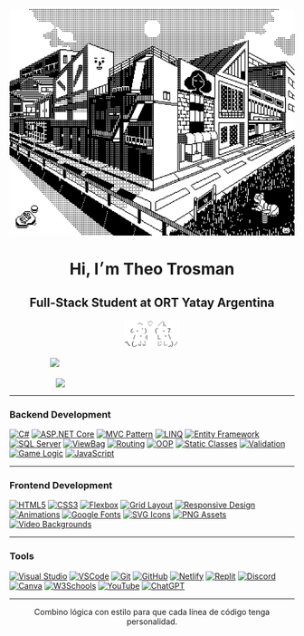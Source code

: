<p align="center">
  <img src="45dcee9868e75a8062b9529ada96f263.gif" width="700" height="400" alt="ascii banner"/>
</p>

<h1 align="center">Hi, I׳m Theo Trosman</h1>
<h2 align="center">Full-Stack Student at ORT Yatay Argentina</h2>
<p align="center">
  <img src="gatosascii.png" width="100" alt="ascii cat" />
</p>

<div align="center" style="display: flex; justify-content: center; flex-wrap: wrap; gap: 20px;">
  <img src="https://github-readme-streak-stats.herokuapp.com?user=theotrosman&theme=graywhite&date_format=M%20j%5B%2C%20Y%5D" width="360" />
  <img src="https://github-readme-stats.vercel.app/api?username=theotrosman&show_icons=true&theme=graywhite" width="340"/>
</div>

--- 
### Backend Development

[![C#](https://img.shields.io/badge/C%23-black?style=for-the-badge&logo=csharp&logoColor=white)](https://github.com/theotrosman/TP_05-4lD)
[![ASP.NET Core](https://img.shields.io/badge/ASP.NET%20Core-black?style=for-the-badge&logo=dotnet&logoColor=white)](https://github.com/theotrosman/TP_04-4lD)
[![MVC Pattern](https://img.shields.io/badge/MVC-black?style=for-the-badge&logo=visualstudiocode&logoColor=white)](https://github.com/theotrosman/ESCAPE-C137)
[![LINQ](https://img.shields.io/badge/LINQ-black?style=for-the-badge&logo=codewars&logoColor=white)](https://github.com/theotrosman/TP_05-4lD)
[![Entity Framework](https://img.shields.io/badge/Entity%20Framework-black?style=for-the-badge&logo=dotnet&logoColor=white)](https://github.com/theotrosman/TP_04-4lD)
[![SQL Server](https://img.shields.io/badge/SQL%20Server-black?style=for-the-badge&logo=microsoftsqlserver&logoColor=white)](https://github.com/theotrosman/TP_04-4lD)
[![ViewBag](https://img.shields.io/badge/ViewBag-black?style=for-the-badge&logo=data&logoColor=white)](https://github.com/theotrosman/ESCAPE-C137)
[![Routing](https://img.shields.io/badge/Routing-black?style=for-the-badge&logo=github&logoColor=white)](https://github.com/theotrosman/TP_05-4lD)
[![OOP](https://img.shields.io/badge/OOP-black?style=for-the-badge&logo=abstract&logoColor=white)](https://github.com/theotrosman/TP_05-4lD)
[![Static Classes](https://img.shields.io/badge/Static%20Classes-black?style=for-the-badge&logo=circle&logoColor=white)](https://github.com/theotrosman/ESCAPE-C137)
[![Validation](https://img.shields.io/badge/Validation-black?style=for-the-badge&logo=check&logoColor=white)](https://github.com/theotrosman/TP_05-4lD)
[![Game Logic](https://img.shields.io/badge/Game%20Logic-black?style=for-the-badge&logo=joystick&logoColor=white)](https://github.com/theotrosman/ESCAPE-C137)
[![JavaScript](https://img.shields.io/badge/JavaScript-black?style=for-the-badge&logo=javascript&logoColor=white)](https://github.com/theotrosman/ESCAPE-C137)

---
### Frontend Development

[![HTML5](https://img.shields.io/badge/HTML5-black?style=for-the-badge&logo=html5&logoColor=white)](https://github.com/theotrosman/PROMED)
[![CSS3](https://img.shields.io/badge/CSS3-black?style=for-the-badge&logo=css3&logoColor=white)](https://github.com/theotrosman/EBTOOLS)
[![Flexbox](https://img.shields.io/badge/Flexbox-black?style=for-the-badge&logo=css3&logoColor=white)](https://github.com/theotrosman/PROMED)
[![Grid Layout](https://img.shields.io/badge/CSS%20Grid-black?style=for-the-badge&logo=csswizardry&logoColor=white)](https://github.com/theotrosman/TP_01A-4lD)
[![Responsive Design](https://img.shields.io/badge/Responsive%20Design-black?style=for-the-badge&logo=responsive&logoColor=white)](https://github.com/theotrosman/PROMED)
[![Animations](https://img.shields.io/badge/CSS%20Animations-black?style=for-the-badge&logo=css3&logoColor=white)](https://github.com/theotrosman/ESCAPE-C137)
[![Google Fonts](https://img.shields.io/badge/Google%20Fonts-black?style=for-the-badge&logo=google&logoColor=white)](https://github.com/theotrosman/TP_01A-4lD)
[![SVG Icons](https://img.shields.io/badge/SVG-black?style=for-the-badge&logo=svg&logoColor=white)](https://github.com/theotrosman/PROMED)
[![PNG Assets](https://img.shields.io/badge/PNG-black?style=for-the-badge&logo=file-image&logoColor=white)](https://github.com/theotrosman/TP_01A-4lD)
[![Video Backgrounds](https://img.shields.io/badge/Video%20Background-black?style=for-the-badge&logo=video&logoColor=white)](https://github.com/theotrosman/PROMED)

---
### Tools

[![Visual Studio](https://img.shields.io/badge/Visual%20Studio-black?style=for-the-badge&logo=visualstudio&logoColor=white)](https://github.com/theotrosman/TP_05-4lD)
[![VSCode](https://img.shields.io/badge/VSCode-black?style=for-the-badge&logo=visual-studio-code&logoColor=white)](https://github.com/theotrosman/EBTOOLS)
[![Git](https://img.shields.io/badge/Git-black?style=for-the-badge&logo=git&logoColor=white)](https://github.com/theotrosman/)
[![GitHub](https://img.shields.io/badge/GitHub-black?style=for-the-badge&logo=github&logoColor=white)](https://github.com/theotrosman)
[![Netlify](https://img.shields.io/badge/Netlify-black?style=for-the-badge&logo=netlify&logoColor=white)](https://github.com/theotrosman/PROMED)
[![Replit](https://img.shields.io/badge/Replit-black?style=for-the-badge&logo=replit&logoColor=white)]()
[![Discord](https://img.shields.io/badge/Discord-black?style=for-the-badge&logo=discord&logoColor=white)]()
[![Canva](https://img.shields.io/badge/Canva-black?style=for-the-badge&logo=canva&logoColor=white)]()
[![W3Schools](https://img.shields.io/badge/W3Schools-black?style=for-the-badge&logo=w3schools&logoColor=white)]()
[![YouTube](https://img.shields.io/badge/YouTube-black?style=for-the-badge&logo=youtube&logoColor=white)]()
[![ChatGPT](https://img.shields.io/badge/ChatGPT-black?style=for-the-badge&logo=openai&logoColor=white)]()

---

<p align="center">
Combino lógica con estilo para que cada línea de código tenga personalidad.
</p>
